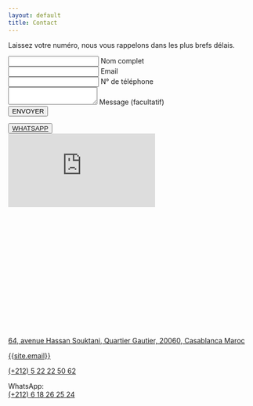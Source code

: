 ```yaml
---
layout: default
title: Contact
---
```


<main id="contact">
  <section class="container mt-4 mt-sm-5 pt-5 pb-4 pb-sm-5">
    <div class="row mt-5">
      <div class="col-lg-5 mb-lg-0 mb-4 d-flex justify-content-center" data-aos="fade-up">
        <div class="card">
          <div class="card-body">
            <p class="dark-grey-text">
              Laissez votre numéro, nous vous rappelons dans les plus brefs délais.
            </p>
            <form action="https://formspree.io/ismail.boukili@gmail.com" method="POST" class="validation">
              <input type="hidden" name="_cc" value="Fatimazahra.birzyne@bookmania.ma">
              <input type="hidden" name="_language" value="fr" />
              <input type="hidden" name="_next" value="{{site.baseurl}}/merci.php"/>
              <div class="md-form">
                <i class="fas fa-user prefix grey-text"></i>
                <input type="text" id="form-name" name="Nom" class="form-control" required>
                <label for="form-name">Nom complet</label>
              </div>
              <div class="md-form">
                <i class="fas fa-envelope prefix grey-text"></i>
                <input type="email" id="form-email" name="Email" class="form-control" required pattern="[a-z0-9._%+-]+@[a-z0-9.-]+\.[a-z]{2,}$">
                <label for="form-email">Email</label>
              </div>
              <div class="md-form">
                <i class="fas fa-phone prefix grey-text"></i>
                <input type="tel" id="form-Subject" name="Téléphone" class="form-control">
                <label for="form-Subject">N° de téléphone</label>
              </div>
              <div class="md-form">
                <i class="fas fa-pencil-alt prefix grey-text"></i>
                <textarea type="text" id="form-text" name="Message" class="form-control md-textarea"></textarea>
                <label for="form-text">Message (facultatif)</label>
              </div>
              <div class="text-center">
                <button type="submit" class="btn btn-light-blue">
                  ENVOYER
                </button>
              </div>
            </form>
          </div>
        </div>
      </div>
      <div class="cta d-lg-none d-flex justify-content-center col-12 mb-5">
        <div class="wrapper">
          <button>
            <a target="_blank" href="https://wa.me/message/OBA4IEB2NYR4E1" class="text-white">
              <i class="fab fa-whatsapp"></i>
              WHATSAPP
            </a>
          </button>
        </div>
      </div>
      <div class="col-lg-7" data-aos="fade-up">
        <div id="map-container-section" class="z-depth-1-half map-container-section mb-4" style="height: 400px">
          <iframe src="https://www.google.com/maps/embed?pb=!1m18!1m12!1m3!1d3323.624520661829!2d-7.635239684719824!3d33.58909698073458!2m3!1f0!2f0!3f0!3m2!1i1024!2i768!4f13.1!3m3!1m2!1s0xda7d2935589d485%3A0x93425f8fafdf71a4!2sBookmania+-+Tutoring+Language+Center+%C3%80+Casablanca!5e0!3m2!1sen!2sth!4v1558617630216!5m2!1sen!2sth" frameborder="0"
            style="border:0" allowfullscreen></iframe>
        </div>
        <div class="row text-center">
          <div class="col-md-4">
            <i class="fas fa-map-marker-alt text-muted"></i>
            <p>
              <a target="_blank" href="https://goo.gl/maps/qExbRXBoUtz">
                64, avenue Hassan Souktani, Quartier Gautier, 20060, Casablanca Maroc
              </a>
            </p>
          </div>
          <div class="col-md-4">
            <i class="fas fa-envelope text-muted"></i>
            <p>
              <a href="mailto:{{site.email}}">
                {{site.email}}
              </a>
            </p>
          </div>
          <div class="col-md-4">
            <i class="fas fa-phone text-muted"></i>
            <p>
              <a href="tel:+212522225062">
                (+212) 5 22 22 50 62
              </a>
            </p>
            <p>
              WhatsApp:<br>
              <a target="_blank" href="https://wa.me/message/OBA4IEB2NYR4E1">
                (+212) 6 18 26 25 24
              </a>
            </p>
          </div>
        </div>
      </div>
    </div>
  </section>
</main>
